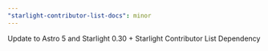 ```yaml
---
"starlight-contributor-list-docs": minor
---
```


Update to Astro 5 and Starlight 0.30 + Starlight Contributor List Dependency
